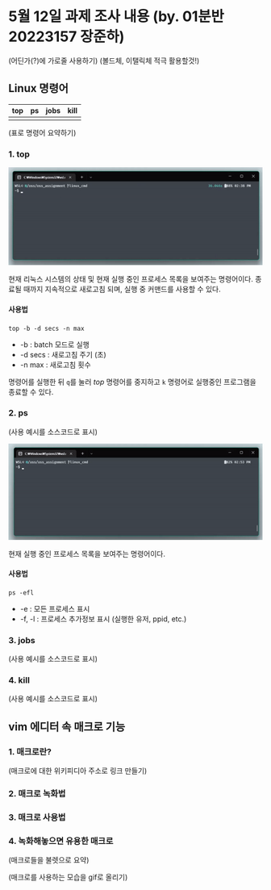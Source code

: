 # 5월 12일 과제 조사 내용 (by. 01분반 20223157 장준하)

(어딘가(?)에 가로줄 사용하기)
(볼드체, 이탤릭체 적극 활용할것!)

## Linux 명령어

|top|ps|jobs|kill|
|---|--|----|----|
|   |

(표로 명령어 요약하기)

### 1. top

![top 사용법](/images/linux/top.gif?raw=true)

현재 리눅스 시스템의 상태 및 현재 실행 중인 프로세스 목록을 보여주는 명령어이다.
종료될 때까지 지속적으로 새로고침 되며, 실행 중 커맨드를 사용할 수 있다.

#### 사용법

`top -b -d secs -n max`

+ -b : batch 모드로 실행
+ -d secs : 새로고침 주기 (초)
+ -n max : 새로고침 횟수

명령어를 실행한 뒤 `q`를 눌러 *top* 명령어를 중지하고 `k` 명령어로 실행중인 프로그램을 종료할 수 있다.

### 2. ps

(사용 예시를 소스코드로 표시)

![ps 사용법](/images/linux/ps.gif?raw=true)

현재 실행 중인 프로세스 목록을 보여주는 명령어이다.

#### 사용법

`ps -efl`

+ -e : 모든 프로세스 표시
+ -f, -l : 프로세스 추가정보 표시 (실행한 유저, ppid, etc.)

### 3. jobs

(사용 예시를 소스코드로 표시)

### 4. kill

(사용 예시를 소스코드로 표시)

## vim 에디터 속 매크로 기능

### 1. 매크로란?

(매크로에 대한 위키피디아 주소로 링크 만들기)

### 2. 매크로 녹화법

### 3. 매크로 사용법

### 4. 녹화해놓으면 유용한 매크로

(매크로들을 불렛으로 요약)

(매크로를 사용하는 모습을 gif로 올리기)

